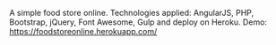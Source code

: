 A simple food store online. 
Technologies applied: AngularJS, PHP, Bootstrap, jQuery, Font Awesome, Gulp and deploy on Heroku.
Demo: https://foodstoreonline.herokuapp.com/